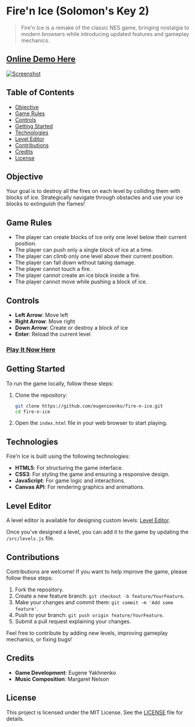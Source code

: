 # Fire'n Ice (Solomon's Key 2)

> Fire'n Ice is a remake of the classic NES game, bringing nostalgia to modern browsers while introducing updated features and gameplay mechanics.

## [Online Demo Here](https://eugenioenko.github.io/fire-n-ice/)

[![Screenshot](https://eugenioenko.github.io/fire-n-ice/images/thumbnail.png)](https://eugenioenko.github.io/fire-n-ice/)

## Table of Contents

- [Objective](#objective)
- [Game Rules](#game-rules)
- [Controls](#controls)
- [Getting Started](#getting-started)
- [Technologies](#technologies)
- [Level Editor](#level-editor)
- [Contributions](#contributions)
- [Credits](#credits)
- [License](#license)

## Objective

Your goal is to destroy all the fires on each level by colliding them with blocks of ice. Strategically navigate through obstacles and use your ice blocks to extinguish the flames!

## Game Rules

- The player can create blocks of ice only one level below their current position.
- The player can push only a single block of ice at a time.
- The player can climb only one level above their current position.
- The player can fall down without taking damage.
- The player cannot touch a fire.
- The player cannot create an ice block inside a fire.
- The player cannot move while pushing a block of ice.

## Controls

- **Left Arrow**: Move left
- **Right Arrow**: Move right
- **Down Arrow**: Create or destroy a block of ice
- **Enter**: Reload the current level

### [Play It Now Here](https://eugenioenko.github.io/fire-n-ice/)

## Getting Started

To run the game locally, follow these steps:

1. Clone the repository:
    ```bash
    git clone https://github.com/eugenioenko/fire-n-ice.git
    cd fire-n-ice
    ```

2. Open the `index.html` file in your web browser to start playing.

## Technologies

Fire'n Ice is built using the following technologies:

- **HTML5**: For structuring the game interface.
- **CSS3**: For styling the game and ensuring a responsive design.
- **JavaScript**: For game logic and interactions.
- **Canvas API**: For rendering graphics and animations.

## Level Editor

A level editor is available for designing custom levels: [Level Editor](https://eugenioenko.github.io/fire-n-ice/editor.html). 

Once you’ve designed a level, you can add it to the game by updating the `/src/levels.js` file.

## Contributions

Contributions are welcome! If you want to help improve the game, please follow these steps:

1. Fork the repository.
2. Create a new feature branch: `git checkout -b feature/YourFeature`.
3. Make your changes and commit them: `git commit -m 'Add some feature'`.
4. Push to your branch: `git push origin feature/YourFeature`.
5. Submit a pull request explaining your changes.

Feel free to contribute by adding new levels, improving gameplay mechanics, or fixing bugs!

## Credits

- **Game Development**: Eugene Yakhnenko
- **Music Composition**: Margaret Nelson

## License

This project is licensed under the MIT License. See the [LICENSE](LICENSE) file for details.

